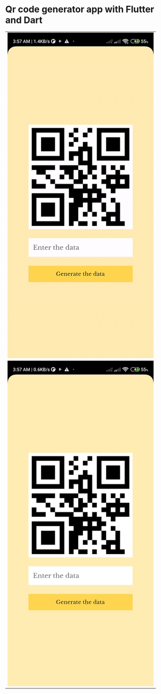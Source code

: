 # Qr code generator app with Flutter and Dart
<table>
  <tr>
    <td><img src='https://github.com/mrkzqsmv/Qr-code-generator-app-with-Flutter-and-Dart/blob/main/app_screens/WhatsApp-Video-2023-10-09-at-359.gif'</td>
  </tr>
  <tr>
    <td><img src='https://github.com/mrkzqsmv/Qr-code-generator-app-with-Flutter-and-Dart/blob/main/app_screens/WhatsApp%20Image%202023-10-09%20at%203.59.34%20AM.jpeg'></td>
  </tr>
</table>
